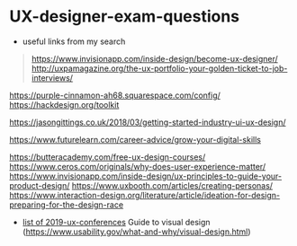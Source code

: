 # UX-designer-exam-questions

- useful links from my search  
> https://www.invisionapp.com/inside-design/become-ux-designer/  
> http://uxpamagazine.org/the-ux-portfolio-your-golden-ticket-to-job-interviews/  

 
https://purple-cinnamon-ah68.squarespace.com/config/
https://hackdesign.org/toolkit

https://jasongittings.co.uk/2018/03/getting-started-industry-ui-ux-design/

https://www.futurelearn.com/career-advice/grow-your-digital-skills

https://butteracademy.com/free-ux-design-courses/
https://www.ceros.com/originals/why-does-user-experience-matter/
https://www.invisionapp.com/inside-design/ux-principles-to-guide-your-product-design/
https://www.uxbooth.com/articles/creating-personas/
https://www.interaction-design.org/literature/article/ideation-for-design-preparing-for-the-design-race
 
* [list of 2019-ux-conferences](https://www.invisionapp.com/inside-design/2019-ux-conferences/)
  Guide to visual design (https://www.usability.gov/what-and-why/visual-design.html)


